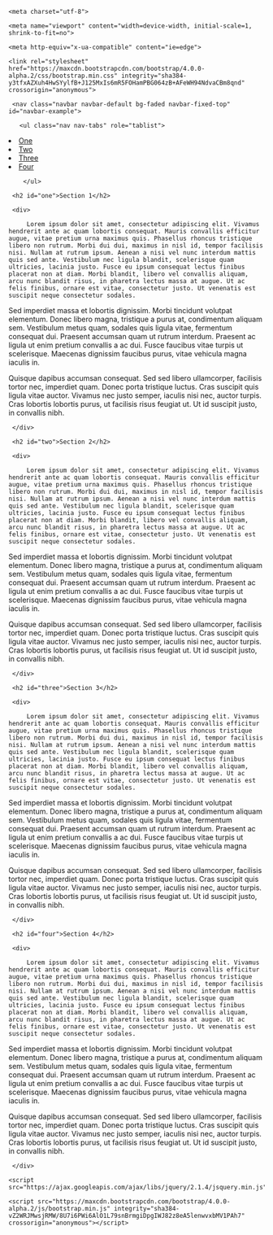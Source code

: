 <!DOCTYPE html>

<html lang="en">
    
  <head>
      
    <meta charset="utf-8">
      
    <meta name="viewport" content="width=device-width, initial-scale=1, shrink-to-fit=no">
      
    <meta http-equiv="x-ua-compatible" content="ie=edge">

    <link rel="stylesheet" href="https://maxcdn.bootstrapcdn.com/bootstrap/4.0.0-alpha.2/css/bootstrap.min.css" integrity="sha384-y3tfxAZXuh4HwSYylfB+J125MxIs6mR5FOHamPBG064zB+AFeWH94NdvaCBm8qnd" crossorigin="anonymous">

   <style>

         body {
           
           position: relative;
    }

         #one  {

           margin-top: 70px;  

    }

   </style>
      
  </head>
    
  <body data-spy="scroll" data-target="#navbar-example" data-offset="70">
     
     <nav class="navbar navbar-default bg-faded navbar-fixed-top" id="navbar-example">

       <ul class="nav nav-tabs" role="tablist">

  <li class="nav-item active"><a class="nav-link active" href="#one">One</a></li>
  <li class="nav-item active"><a class="nav-link" href="#two">Two</a></li>
  <li class="nav-item active"><a class="nav-link" href="#three">Three</a></li>
  <li class="nav-item active"><a class="nav-link" href="#four">Four</a></li>

        </ul>

  </nav>

     <h2 id="one">Section 1</h2>

     <div>

         Lorem ipsum dolor sit amet, consectetur adipiscing elit. Vivamus hendrerit ante ac quam lobortis consequat. Mauris convallis efficitur augue, vitae pretium urna maximus quis. Phasellus rhoncus tristique libero non rutrum. Morbi dui dui, maximus in nisl id, tempor facilisis nisi. Nullam at rutrum ipsum. Aenean a nisi vel nunc interdum mattis quis sed ante. Vestibulum nec ligula blandit, scelerisque quam ultricies, lacinia justo. Fusce eu ipsum consequat lectus finibus placerat non at diam. Morbi blandit, libero vel convallis aliquam, arcu nunc blandit risus, in pharetra lectus massa at augue. Ut ac felis finibus, ornare est vitae, consectetur justo. Ut venenatis est suscipit neque consectetur sodales.

Sed imperdiet massa et lobortis dignissim. Morbi tincidunt volutpat elementum. Donec libero magna, tristique a purus at, condimentum aliquam sem. Vestibulum metus quam, sodales quis ligula vitae, fermentum consequat dui. Praesent accumsan quam ut rutrum interdum. Praesent ac ligula ut enim pretium convallis a ac dui. Fusce faucibus vitae turpis ut scelerisque. Maecenas dignissim faucibus purus, vitae vehicula magna iaculis in.

Quisque dapibus accumsan consequat. Sed sed libero ullamcorper, facilisis tortor nec, imperdiet quam. Donec porta tristique luctus. Cras suscipit quis ligula vitae auctor. Vivamus nec justo semper, iaculis nisi nec, auctor turpis. Cras lobortis lobortis purus, ut facilisis risus feugiat ut. Ut id suscipit justo, in convallis nibh.


     </div>

     <h2 id="two">Section 2</h2>

     <div>

         Lorem ipsum dolor sit amet, consectetur adipiscing elit. Vivamus hendrerit ante ac quam lobortis consequat. Mauris convallis efficitur augue, vitae pretium urna maximus quis. Phasellus rhoncus tristique libero non rutrum. Morbi dui dui, maximus in nisl id, tempor facilisis nisi. Nullam at rutrum ipsum. Aenean a nisi vel nunc interdum mattis quis sed ante. Vestibulum nec ligula blandit, scelerisque quam ultricies, lacinia justo. Fusce eu ipsum consequat lectus finibus placerat non at diam. Morbi blandit, libero vel convallis aliquam, arcu nunc blandit risus, in pharetra lectus massa at augue. Ut ac felis finibus, ornare est vitae, consectetur justo. Ut venenatis est suscipit neque consectetur sodales.

Sed imperdiet massa et lobortis dignissim. Morbi tincidunt volutpat elementum. Donec libero magna, tristique a purus at, condimentum aliquam sem. Vestibulum metus quam, sodales quis ligula vitae, fermentum consequat dui. Praesent accumsan quam ut rutrum interdum. Praesent ac ligula ut enim pretium convallis a ac dui. Fusce faucibus vitae turpis ut scelerisque. Maecenas dignissim faucibus purus, vitae vehicula magna iaculis in.

Quisque dapibus accumsan consequat. Sed sed libero ullamcorper, facilisis tortor nec, imperdiet quam. Donec porta tristique luctus. Cras suscipit quis ligula vitae auctor. Vivamus nec justo semper, iaculis nisi nec, auctor turpis. Cras lobortis lobortis purus, ut facilisis risus feugiat ut. Ut id suscipit justo, in convallis nibh.


     </div>

     <h2 id="three">Section 3</h2>

     <div>

         Lorem ipsum dolor sit amet, consectetur adipiscing elit. Vivamus hendrerit ante ac quam lobortis consequat. Mauris convallis efficitur augue, vitae pretium urna maximus quis. Phasellus rhoncus tristique libero non rutrum. Morbi dui dui, maximus in nisl id, tempor facilisis nisi. Nullam at rutrum ipsum. Aenean a nisi vel nunc interdum mattis quis sed ante. Vestibulum nec ligula blandit, scelerisque quam ultricies, lacinia justo. Fusce eu ipsum consequat lectus finibus placerat non at diam. Morbi blandit, libero vel convallis aliquam, arcu nunc blandit risus, in pharetra lectus massa at augue. Ut ac felis finibus, ornare est vitae, consectetur justo. Ut venenatis est suscipit neque consectetur sodales.

Sed imperdiet massa et lobortis dignissim. Morbi tincidunt volutpat elementum. Donec libero magna, tristique a purus at, condimentum aliquam sem. Vestibulum metus quam, sodales quis ligula vitae, fermentum consequat dui. Praesent accumsan quam ut rutrum interdum. Praesent ac ligula ut enim pretium convallis a ac dui. Fusce faucibus vitae turpis ut scelerisque. Maecenas dignissim faucibus purus, vitae vehicula magna iaculis in.

Quisque dapibus accumsan consequat. Sed sed libero ullamcorper, facilisis tortor nec, imperdiet quam. Donec porta tristique luctus. Cras suscipit quis ligula vitae auctor. Vivamus nec justo semper, iaculis nisi nec, auctor turpis. Cras lobortis lobortis purus, ut facilisis risus feugiat ut. Ut id suscipit justo, in convallis nibh.


     </div>

     <h2 id="four">Section 4</h2>

     <div>

         Lorem ipsum dolor sit amet, consectetur adipiscing elit. Vivamus hendrerit ante ac quam lobortis consequat. Mauris convallis efficitur augue, vitae pretium urna maximus quis. Phasellus rhoncus tristique libero non rutrum. Morbi dui dui, maximus in nisl id, tempor facilisis nisi. Nullam at rutrum ipsum. Aenean a nisi vel nunc interdum mattis quis sed ante. Vestibulum nec ligula blandit, scelerisque quam ultricies, lacinia justo. Fusce eu ipsum consequat lectus finibus placerat non at diam. Morbi blandit, libero vel convallis aliquam, arcu nunc blandit risus, in pharetra lectus massa at augue. Ut ac felis finibus, ornare est vitae, consectetur justo. Ut venenatis est suscipit neque consectetur sodales.

Sed imperdiet massa et lobortis dignissim. Morbi tincidunt volutpat elementum. Donec libero magna, tristique a purus at, condimentum aliquam sem. Vestibulum metus quam, sodales quis ligula vitae, fermentum consequat dui. Praesent accumsan quam ut rutrum interdum. Praesent ac ligula ut enim pretium convallis a ac dui. Fusce faucibus vitae turpis ut scelerisque. Maecenas dignissim faucibus purus, vitae vehicula magna iaculis in.

Quisque dapibus accumsan consequat. Sed sed libero ullamcorper, facilisis tortor nec, imperdiet quam. Donec porta tristique luctus. Cras suscipit quis ligula vitae auctor. Vivamus nec justo semper, iaculis nisi nec, auctor turpis. Cras lobortis lobortis purus, ut facilisis risus feugiat ut. Ut id suscipit justo, in convallis nibh.


     </div>

    <script src="https://ajax.googleapis.com/ajax/libs/jquery/2.1.4/jsquery.min.js">
</script>

    <script src="https://maxcdn.bootstrapcdn.com/bootstrap/4.0.0-alpha.2/js/bootstrap.min.js" integrity="sha384-vZ2WRJMwsjRMW/8U7i6PWi6AlO1L79snBrmgiDpgIWJ82z8eA5lenwvxbMV1PAh7" crossorigin="anonymous"></script>
      
       
     
      
  </body>
    
</html>
